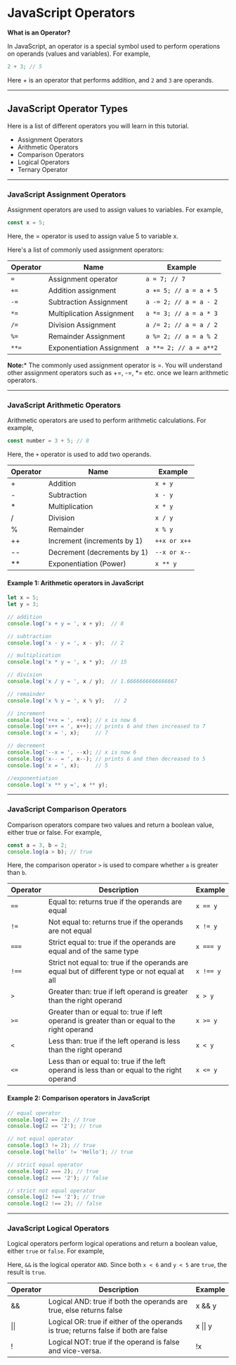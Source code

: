 # JavaScript Operators

**What is an Operator?**

In JavaScript, an operator is a special symbol used to perform operations on operands (values and variables). For example,

```js
2 + 3; // 5
```

Here + is an operator that performs addition, and ```2``` and ```3``` are operands.

***

## JavaScript Operator Types
Here is a list of different operators you will learn in this tutorial.

* Assignment Operators
* Arithmetic Operators
* Comparison Operators
* Logical Operators
* Ternary Operator

***

### JavaScript Assignment Operators
Assignment operators are used to assign values to variables. For example,

```js
const x = 5;
```

Here, the = operator is used to assign value 5 to variable x.

Here's a list of commonly used assignment operators:


| Operator | Name                      | Example              |
|----------|---------------------------|----------------------|
| ```= ```       | Assignment operator       | ```a = 7; // 7```          |
| ```+=```       | Addition assignment       | ```a += 5; // a = a + 5``` |
| ```-=```       | Subtraction Assignment    | ```a -= 2; // a = a - 2``` |
| ```*=```       | Multiplication Assignment | ```a *= 3; // a = a * 3``` |
| ```/=```       | Division Assignment       | ```a /= 2; // a = a / 2``` |
| ```%=```       | Remainder Assignment      | ```a %= 2; // a = a % 2``` |
| ```**=```      | Exponentiation Assignment | ```a **= 2; // a = a**2``` |

**Note:*** The commonly used assignment operator is =. You will understand other assignment operators such as +=, -=, *= etc. once we learn arithmetic operators.

***

### JavaScript Arithmetic Operators
Arithmetic operators are used to perform arithmetic calculations. For example,

```js
const number = 3 + 5; // 8
```

Here, the ```+``` operator is used to add two operands.

| Operator | Name                        | Example    |
|----------|-----------------------------|------------|
| +        | Addition                    | ```x + y```      |
| -        | Subtraction                 | ```x - y```      |
| *        | Multiplication              | ```x * y```      |
| /        | Division                    | ```x / y```      |
| %        | Remainder                   | ```x % y```      |
| ++       | Increment (increments by 1) | ```++x or x++``` |
| --       | Decrement (decrements by 1) | ```--x or x--``` |
| **       | Exponentiation (Power)      | ```x ** y```     |


#### Example 1: Arithmetic operators in JavaScript

```js
let x = 5;
let y = 3;

// addition
console.log('x + y = ', x + y);  // 8

// subtraction
console.log('x - y = ', x - y);  // 2

// multiplication
console.log('x * y = ', x * y);  // 15

// division
console.log('x / y = ', x / y);  // 1.6666666666666667

// remainder
console.log('x % y = ', x % y);   // 2

// increment
console.log('++x = ', ++x); // x is now 6
console.log('x++ = ', x++); // prints 6 and then increased to 7
console.log('x = ', x);     // 7

// decrement
console.log('--x = ', --x); // x is now 6
console.log('x-- = ', x--); // prints 6 and then decreased to 5
console.log('x = ', x);     // 5

//exponentiation
console.log('x ** y =', x ** y);
```

***

### JavaScript Comparison Operators
Comparison operators compare two values and return a boolean value, either true or false. For example,

```js
const a = 3, b = 2;
console.log(a > b); // true 
```

Here, the comparison operator ```>``` is used to compare whether ```a``` is greater than ```b```.

| Operator | Description                                                                                   | Example |
|----------|-----------------------------------------------------------------------------------------------|---------|
| ```==```       | Equal to: returns true if the operands are equal                                              | ```x == y```  |
| ```!=```       | Not equal to: returns true if the operands are not equal                                      | ```x != y```  |
| ```===```      | Strict equal to: true if the operands are equal and of the same type                          | ```x === y``` |
| ```!==```      | Strict not equal to: true if the operands are equal but of different type or not equal at all | ```x !== y``` |
| ```>```        | Greater than: true if left operand is greater than the right operand                          | ```x > y```   |
| ```>=```       | Greater than or equal to: true if left operand is greater than or equal to the right operand  | ```x >= y```  |
| ```<```        | Less than: true if the left operand is less than the right operand                            | ```x < y```   |
| ```<=```       | Less than or equal to: true if the left operand is less than or equal to the right operand    | ```x <= y```  |


#### Example 2: Comparison operators in JavaScript

```js
// equal operator
console.log(2 == 2); // true
console.log(2 == '2'); // true

// not equal operator
console.log(3 != 2); // true
console.log('hello' != 'Hello'); // true

// strict equal operator
console.log(2 === 2); // true
console.log(2 === '2'); // false

// strict not equal operator
console.log(2 !== '2'); // true
console.log(2 !== 2); // false
```

***

### JavaScript Logical Operators
Logical operators perform logical operations and return a boolean value, either ```true``` or ```false```. For example,

Here, ```&&``` is the logical operator ```AND```. Since both ```x < 6``` and ```y < 5``` are ```true```, the result is ```true```.


| Operator | Description                                                                         | Example  |
|----------|-------------------------------------------------------------------------------------|----------|
| &&       | Logical AND: true if both the operands are true, else returns false                 | x && y   |
| \|\|     | Logical OR: true if either of the operands is true; returns false if both are false | x \|\| y |
| !        | Logical NOT: true if the operand is false and vice-versa.                           | !x       |
